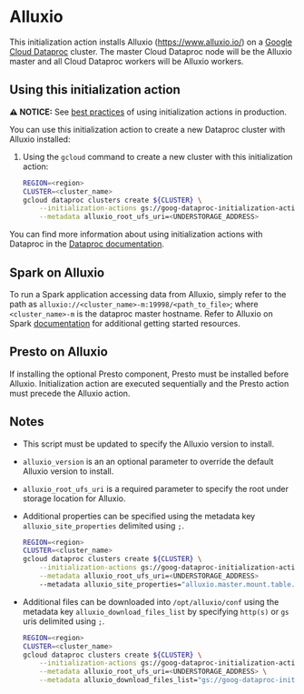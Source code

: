 # Alluxio

This initialization action installs Alluxio (https://www.alluxio.io/) on a
[Google Cloud Dataproc](https://cloud.google.com/dataproc) cluster. The master
Cloud Dataproc node will be the Alluxio master and all Cloud Dataproc workers
will be Alluxio workers.

## Using this initialization action

**:warning: NOTICE:** See [best practices](README.md#how-initialization-actions-are-used) of using initialization actions in production.

You can use this initialization action to create a new Dataproc cluster with
Alluxio installed:

1.  Using the `gcloud` command to create a new cluster with this initialization
    action:

    ```bash
    REGION=<region>
    CLUSTER=<cluster_name>
    gcloud dataproc clusters create ${CLUSTER} \
        --initialization-actions gs://goog-dataproc-initialization-actions-${REGION}/alluxio/alluxio.sh \
        --metadata alluxio_root_ufs_uri=<UNDERSTORAGE_ADDRESS>
    ```

You can find more information about using initialization actions with Dataproc
in the [Dataproc documentation](https://cloud.google.com/dataproc/init-actions).

## Spark on Alluxio

To run a Spark application accessing data from Alluxio, simply refer to the path
as `alluxio://<cluster_name>-m:19998/<path_to_file>`; where `<cluster_name>-m`
is the dataproc master hostname. Refer to Alluxio on Spark
[documentation](https://docs.alluxio.io/os/user/stable/en/compute/Spark.html#examples-use-alluxio-as-input-and-output)
for additional getting started resources.

## Presto on Alluxio

If installing the optional Presto component, Presto must be installed before
Alluxio. Initialization action are executed sequentially and the Presto action
must precede the Alluxio action.

## Notes

*   This script must be updated to specify the Alluxio version to install.
*   `alluxio_version` is an an optional parameter to override the default
    Alluxio version to install.
*   `alluxio_root_ufs_uri` is a required parameter to specify the root under
    storage location for Alluxio.
*   Additional properties can be specified using the metadata key
    `alluxio_site_properties` delimited using `;`.

    ```bash
    REGION=<region>
    CLUSTER=<cluster_name>
    gcloud dataproc clusters create ${CLUSTER} \
        --initialization-actions gs://goog-dataproc-initialization-actions-${REGION}/alluxio/alluxio.sh \
        --metadata alluxio_root_ufs_uri=<UNDERSTORAGE_ADDRESS>
        --metadata alluxio_site_properties="alluxio.master.mount.table.root.option.fs.gcs.accessKeyId=<GCS_ACCESS_KEY_ID>;alluxio.master.mount.table.root.option.fs.gcs.secretAccessKey=<GCS_SECRET_ACCESS_KEY>"
    ```

*   Additional files can be downloaded into `/opt/alluxio/conf` using the
    metadata key `alluxio_download_files_list` by specifying `http(s)` or `gs`
    uris delimited using `;`.

    ```bash
    REGION=<region>
    CLUSTER=<cluster_name>
    gcloud dataproc clusters create ${CLUSTER} \
        --initialization-actions gs://goog-dataproc-initialization-actions-${REGION}/alluxio/alluxio.sh \
        --metadata alluxio_root_ufs_uri=<UNDERSTORAGE_ADDRESS> \
        --metadata alluxio_download_files_list="gs://goog-dataproc-initialization-actions-${REGION}/$my_file;https://$server/$file"
    ```
